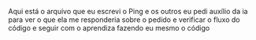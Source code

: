 Aqui está o arquivo que eu escrevi o Ping e os outros eu pedi auxílio da ia para ver o que ela me responderia sobre o pedido e verificar o fluxo do código e seguir com o aprendiza fazendo eu mesmo o código
